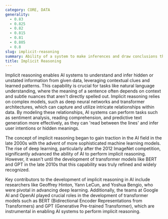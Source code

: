```yaml
---
category: CORE, DATA
generality:
  - 0.83
  - 0.825
  - 0.82
  - 0.815
  - 0.81
  - 0.805
  - 0.8
slug: implicit-reasoning
summary: Ability of a system to make inferences and draw conclusions that are not explicitly programmed or directly stated in the input data.
title: Implicit Reasoning
---
```


Implicit reasoning enables AI systems to understand and infer hidden or unstated information from given data, leveraging contextual clues and learned patterns. This capability is crucial for tasks like natural language understanding, where the meaning of a sentence often depends on context and subtle nuances that aren't directly spelled out. Implicit reasoning relies on complex models, such as deep neural networks and transformer architectures, which can capture and utilize intricate relationships within data. By modeling these relationships, AI systems can perform tasks such as sentiment analysis, reading comprehension, and predictive text generation more effectively, as they can 'read between the lines' and infer user intentions or hidden meanings.

The concept of implicit reasoning began to gain traction in the AI field in the late 2000s with the advent of more sophisticated machine learning models. The rise of deep learning, particularly after the 2012 ImageNet competition, significantly advanced the ability of AI to perform implicit reasoning. However, it wasn't until the development of transformer models like BERT and GPT in the late 2010s that this capability was truly refined and widely recognized.

Key contributors to the development of implicit reasoning in AI include researchers like Geoffrey Hinton, Yann LeCun, and Yoshua Bengio, who were pivotal in advancing deep learning. Additionally, the teams at Google AI and OpenAI played crucial roles in the development of transformer models such as BERT (Bidirectional Encoder Representations from Transformers) and GPT (Generative Pre-trained Transformer), which are instrumental in enabling AI systems to perform implicit reasoning.
